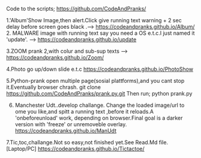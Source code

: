 Code to the scripts; https://github.com/CodeAndPranks/

1.'Album'Show Image,then alert.Click give running text warning + 2 sec delay before screen goes black .--> https://codeandpranks.github.io/Album/ 
2. MALWARE image with running text say you need a OS e.t.c.I just named it 'update'. -->  https://codeandpranks.github.io/update

3.ZOOM prank 2,with colur and sub-sup texts  -->  https://codeandpranks.github.io/Zoom/

4.Photo go up/down slide e.t.c
https://codeandpranks.github.io/PhotoShow

5.Python-prank open multiple page(sosial plattforms),and you cant stop it.Eventually browser chrash.
git clone  https://github.com/CodeAndPranks/prank.py.git
Then run; python prank.py

6. Manchester Udt..develop challange.
Change the loaded image/url to ome you like,and spitt a running text ,before it reloads.A 'onbeforeunload' work, depending on browser.Final goal is a darker version with 'freeze' or unremoveble overlay.
https://codeandpranks.github.io/ManUdt

7.Tic,toc,challange.Not so easy,not finished yet.See Read.Md file.[Laptop/PC]
https://codeandpranks.github.io/Tictactoe/
